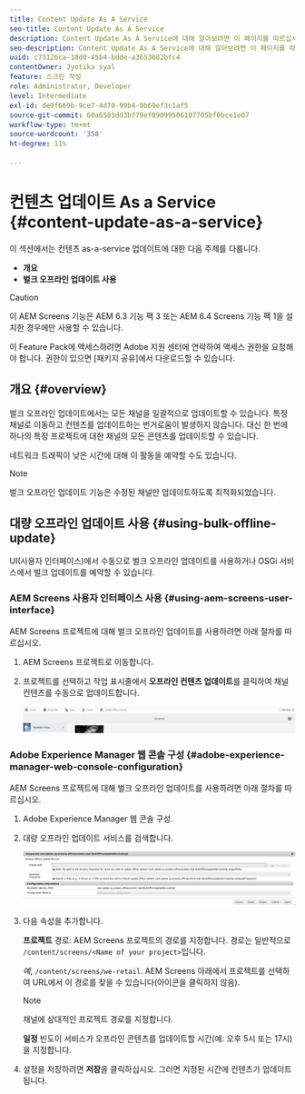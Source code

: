```yaml
---
title: Content Update As A Service
seo-title: Content Update As A Service
description: Content Update As A Service에 대해 알아보려면 이 페이지를 따르십시오.
seo-description: Content Update As A Service에 대해 알아보려면 이 페이지를 따르십시오.
uuid: c73126ca-18d0-45b4-bdde-a3653082bfc4
contentOwner: Jyotika syal
feature: 스크린 작성
role: Administrator, Developer
level: Intermediate
exl-id: de9f669b-9ce7-4d70-99b4-0b69ef3c1af5
source-git-commit: 60a6583dd3bf79ef09099506107705bf0bce1e07
workflow-type: tm+mt
source-wordcount: '358'
ht-degree: 11%

---
```


# 컨텐츠 업데이트 As a Service {#content-update-as-a-service}

이 섹션에서는 컨텐츠 as-a-service 업데이트에 대한 다음 주제를 다룹니다.

* **개요**
* **벌크 오프라인 업데이트 사용**

>[!CAUTION]
>
>이 AEM Screens 기능은 AEM 6.3 기능 팩 3 또는 AEM 6.4 Screens 기능 팩 1을 설치한 경우에만 사용할 수 있습니다.
>
>이 Feature Pack에 액세스하려면 Adobe 지원 센터에 연락하여 액세스 권한을 요청해야 합니다. 권한이 있으면 [패키지 공유]에서 다운로드할 수 있습니다.

## 개요 {#overview}

벌크 오프라인 업데이트에서는 모든 채널을 일괄적으로 업데이트할 수 있습니다. 특정 채널로 이동하고 컨텐츠를 업데이트하는 번거로움이 발생하지 않습니다. 대신 한 번에 하나의 특정 프로젝트에 대한 채널의 모든 콘텐츠를 업데이트할 수 있습니다.

네트워크 트래픽이 낮은 시간에 대해 이 활동을 예약할 수도 있습니다.

>[!NOTE]
>
>벌크 오프라인 업데이트 기능은 수정된 채널만 업데이트하도록 최적화되었습니다.

## 대량 오프라인 업데이트 사용 {#using-bulk-offline-update}

UI(사용자 인터페이스)에서 수동으로 벌크 오프라인 업데이트를 사용하거나 OSGi 서비스에서 벌크 업데이트를 예약할 수 있습니다.

### AEM Screens 사용자 인터페이스 사용 {#using-aem-screens-user-interface}

AEM Screens 프로젝트에 대해 벌크 오프라인 업데이트를 사용하려면 아래 절차를 따르십시오.

1. AEM Screens 프로젝트로 이동합니다.
1. 프로젝트를 선택하고 작업 표시줄에서 **오프라인 컨텐츠 업데이트**&#x200B;를 클릭하여 채널 컨텐츠를 수동으로 업데이트합니다.

   ![screen_shot_2018-04-24at122256pm](assets/screen_shot_2018-04-24at122256pm.png)

### Adobe Experience Manager 웹 콘솔 구성 {#adobe-experience-manager-web-console-configuration}

AEM Screens 프로젝트에 대해 벌크 오프라인 업데이트를 사용하려면 아래 절차를 따르십시오.

1. Adobe Experience Manager 웹 콘솔 구성.
1. 대량 오프라인 업데이트 서비스를 검색합니다.

   ![screen_shot_2018-04-24at121428pm](assets/screen_shot_2018-04-24at121428pm.png)

1. 다음 속성을 추가합니다.

   **프로젝트** 경로: AEM Screens 프로젝트의 경로를 지정합니다. 경로는 일반적으로 `/content/screens/<Name of your project>`입니다.

   *예*, `/content/screens/we-retail`. AEM Screens 아래에서 프로젝트를 선택하여 URL에서 이 경로를 찾을 수 있습니다(아이콘을 클릭하지 않음).

   >[!NOTE]
   >
   >채널에 상대적인 프로젝트 경로를 지정합니다.

   **일정** 빈도이 서비스가 오프라인 콘텐츠를 업데이트할 시간(예: 오후 5시 또는 17시)을 지정합니다.

1. 설정을 저장하려면 **저장**&#x200B;을 클릭하십시오. 그러면 지정된 시간에 컨텐츠가 업데이트됩니다.
